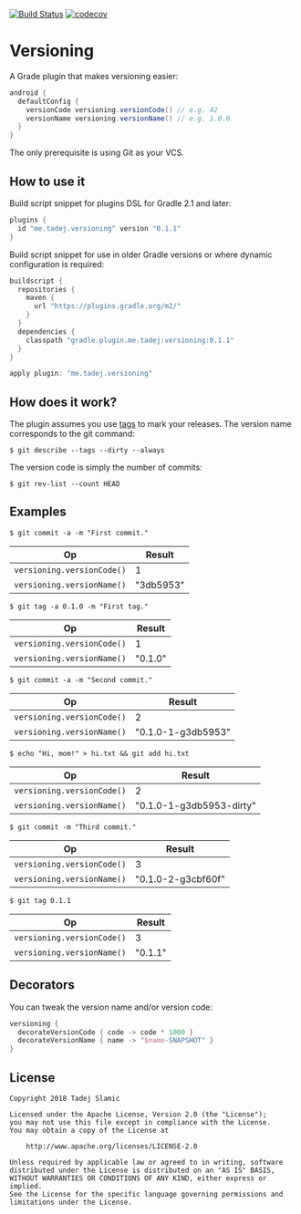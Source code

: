 [![Build Status](https://travis-ci.org/tslamic/versioning.svg?branch=master)](https://travis-ci.org/tslamic/versioning)
[![codecov](https://codecov.io/gh/tslamic/versioning/branch/master/graph/badge.svg)](https://codecov.io/gh/tslamic/versioning)

# Versioning 

A Grade plugin that makes versioning easier:

```groovy
android {
  defaultConfig {
    versionCode versioning.versionCode() // e.g. 42
    versionName versioning.versionName() // e.g. 1.0.0
  }
}
```

The only prerequisite is using Git as your VCS.

## How to use it

Build script snippet for plugins DSL for Gradle 2.1 and later:

```groovy
plugins {
  id "me.tadej.versioning" version "0.1.1"
}
```

Build script snippet for use in older Gradle versions or where dynamic configuration is required:

```groovy
buildscript {
  repositories {
    maven {
      url "https://plugins.gradle.org/m2/"
    }
  }
  dependencies {
    classpath "gradle.plugin.me.tadej:versioning:0.1.1"
  }
}

apply plugin: "me.tadej.versioning"
```

## How does it work?

The plugin assumes you use [tags](https://git-scm.com/book/en/v2/Git-Basics-Tagging) to mark your releases. The version name corresponds to the git command:

```shell
$ git describe --tags --dirty --always
```

The version code is simply the number of commits:

```shell
$ git rev-list --count HEAD
```

## Examples

```shell
$ git commit -a -m "First commit."
```

| Op | Result |
| -- | ------ |
`versioning.versionCode()` | 1
`versioning.versionName()` | "3db5953"

```shell
$ git tag -a 0.1.0 -m "First tag."
```

| Op | Result |
| -- | ------ |
`versioning.versionCode()` | 1
`versioning.versionName()` | "0.1.0"

```shell
$ git commit -a -m "Second commit."
```

| Op | Result |
| -- | ------ |
`versioning.versionCode()` | 2
`versioning.versionName()` | "0.1.0-1-g3db5953"

```shell
$ echo "Hi, mom!" > hi.txt && git add hi.txt
```

| Op | Result |
| -- | ------ |
`versioning.versionCode()` | 2
`versioning.versionName()` | "0.1.0-1-g3db5953-dirty"

```shell
$ git commit -m "Third commit."
```

| Op | Result |
| -- | ------ |
`versioning.versionCode()` | 3
`versioning.versionName()` | "0.1.0-2-g3cbf60f"

```shell
$ git tag 0.1.1
```

| Op | Result |
| -- | ------ |
`versioning.versionCode()` | 3
`versioning.versionName()` | "0.1.1"

## Decorators

You can tweak the version name and/or version code:

```groovy
versioning {
  decorateVersionCode { code -> code * 1000 }
  decorateVersionName { name -> "$name-SNAPSHOT" }
}
```

## License

    Copyright 2018 Tadej Slamic
    
    Licensed under the Apache License, Version 2.0 (the "License");
    you may not use this file except in compliance with the License.
    You may obtain a copy of the License at
    
        http://www.apache.org/licenses/LICENSE-2.0
    
    Unless required by applicable law or agreed to in writing, software
    distributed under the License is distributed on an "AS IS" BASIS,
    WITHOUT WARRANTIES OR CONDITIONS OF ANY KIND, either express or implied.
    See the License for the specific language governing permissions and
    limitations under the License.
